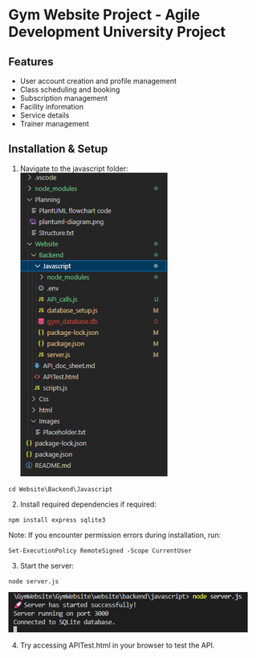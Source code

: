 # Gym Website Project - Agile Development University Project


## Features
- User account creation and profile management
- Class scheduling and booking
- Subscription management
- Facility information
- Service details
- Trainer management


## Installation & Setup

1. Navigate to the javascript folder:
![alt text](Website\Images\image.png)
```
cd Website\Backend\Javascript
```

2. Install required dependencies if required:
```
npm install express sqlite3
```

Note: If you encounter permission errors during installation, run:
```
Set-ExecutionPolicy RemoteSigned -Scope CurrentUser
```

3. Start the server:
```
node server.js
```
![alt text](Website\Images\image-1.png)


4. Try accessing APITest.html in your browser to test the API.





